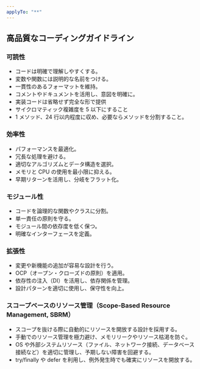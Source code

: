 ```yaml
---
applyTo: "**"
---
```


## 高品質なコーディングガイドライン

### 可読性

- コードは明確で理解しやすくする。
- 変数や関数には説明的な名前をつける。
- 一貫性のあるフォーマットを維持。
- コメントやドキュメントを活用し、意図を明確に。
- 実装コードは省略せず完全な形で提供
- サイクロマティック複雑度を 5 以下にすること
- 1 メソッド、24 行以内程度に収め、必要ならメソッドを分割すること。

### 効率性

- パフォーマンスを最適化。
- 冗長な処理を避ける。
- 適切なアルゴリズムとデータ構造を選択。
- メモリと CPU の使用を最小限に抑える。
- 早期リターンを活用し、分岐をフラット化。

### モジュール性

- コードを論理的な関数やクラスに分割。
- 単一責任の原則を守る。
- モジュール間の依存度を低く保つ。
- 明確なインターフェースを定義。

### 拡張性

- 変更や新機能の追加が容易な設計を行う。
- OCP（オープン・クローズドの原則）を適用。
- 依存性の注入（DI）を活用し、依存関係を管理。
- 設計パターンを適切に使用し、保守性を向上。

### スコープベースのリソース管理（Scope-Based Resource Management, SBRM）

- スコープを抜ける際に自動的にリソースを開放する設計を採用する。
- 手動でのリソース管理を極力避け、メモリリークやリソース枯渇を防ぐ。
- OS や外部システムリソース（ファイル、ネットワーク接続、データベース接続など）を適切に管理し、予期しない障害を回避する。
- try/finally や defer を利用し、例外発生時でも確実にリソースを開放する。
